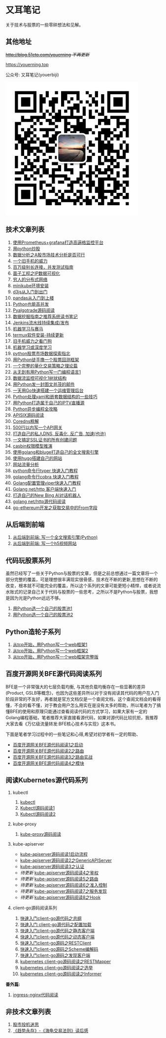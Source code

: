 # 又耳笔记
关于技术与股票的一些零碎想法和见解。



## 其他地址
~~http://blog.51cto.com/youerning  *不再更新*~~

https://youerning.top

公众号: 又耳笔记(youerbiji)

![微信公众号](./img/youerbiji.png)

## 技术文章列表
1. [使用Prometheus+grafana打造高逼格监控平台](https://github.com/youerning/blog/tree/master/prometheus)
2. [用python炒股](https://github.com/youerning/blog/tree/master/python-trade)
3. [数据分析之A股市场技术分析是否可行](https://github.com/youerning/blog/tree/master/stock-analysis)
4. [一个旧手机的威力](https://github.com/youerning/blog/tree/master/old-phone)
5. [百万级别长连接，并发测试指南](https://github.com/youerning/blog/tree/master/locust-test)
6. [面子工程之IP数据可视化](https://github.com/youerning/blog/tree/master/ip-visualize)
7. [穷人的分布式网络](https://github.com/youerning/blog/tree/master/fastvpn)
8. [minikube环境安装](https://github.com/youerning/blog/tree/master/minikube)
9. [d3js从入门到出门](https://github.com/youerning/blog/tree/master/d3js)
10. [pandas从入门到上楼](https://github.com/youerning/blog/tree/master/pandas)
11. [Python也能高并发](https://github.com/youerning/blog/tree/master/asyncio)
12. [Pyalgotrade源码阅读](https://github.com/youerning/blog/tree/master/pyalgotrade-code-read)
13. [数据挖掘指南之推荐系统读书笔记](https://github.com/youerning/blog/tree/master/data-mining_chapter01)
14. [Jenkins流水线持续集成/发布](https://github.com/youerning/blog/tree/master/cicd)
15. [机器学习与赛马](https://github.com/youerning/blog/tree/master/ml_and_horse_race)
16. [termux软件安装-持续更新](https://github.com/youerning/blog/tree/master/termux)
17. [旧手机威力之看门狗](https://github.com/youerning/blog/tree/master/watchdog)
18. [机器学习或深度学习](https://github.com/youerning/blog/tree/master/ai)
19. [python股票市场数据探索指北](https://github.com/youerning/blog/tree/master/stock_data)
20. [用Python徒手撸一个股票回测框架](https://github.com/youerning/blog/tree/master/backtest)
21. [一个完整的量化交易策略之理论篇](https://github.com/youerning/blog/tree/master/quant1)
22. [从无到有用Python写一门编程语言1](https://github.com/youerning/blog/tree/master/new_program)
23. [数据流监控可视化1树状结构](https://github.com/youerning/blog/tree/master/dataflow-vis)
24. [用Python发一封图文并茂的邮件](https://github.com/youerning/blog/tree/master/sendmail)
25. [一天用Go快速搭建一个运维管理后台](https://youerning.top/post/fast-admin/)
26. [Python处理yaml和嵌套数据结构的一些技巧](https://github.com/youerning/blog/tree/master/py_yaml_nested_data)
27. [用Python打造属于自己的IPTV直播源](https://youerning.top/post/iptv/)
28. [Python异步编程全攻略](https://youerning.top/post/python-async/)
29. [APISIX源码阅读](https://youerning.top/post/apisix_code/)
30. [Coredns粗解](https://youerning.top/post/coredns_code/)
31. [500行以内写一个API网关](https://youerning.top/post/apix_code/)
32. [打造自己的私人DNS, 反毒化, 反广告, 加速(也许)](https://youerning.top/post/custom_dns/)
33. [一文搞定SSL证书的所有创建问题](https://youerning.top/post/mkssl/)
34. [casbin权限模型推演](https://youerning.top/post/casbin/)
35. [使用golang和bluge打造自己的全文搜索引擎](https://youerning.top/post/gobluge/)
36. [使用hugo搭建自己的网站](https://youerning.top/post/hugo/hugo1)
37. [网站流量分析](https://youerning.top/post/web-log-analysis)
38. [python命令行typer 快速入门教程](https://youerning.top/post/typer-tutorial)
39. [golang命令行cobra 快速入门教程](https://youerning.top/post/cobra-tutorial)
40. [Golang配置管理viper快速入门教程](https://youerning.top/post/viper-tutorial)
41. [Golang net/http 客户端快速入门](https://youerning.top/post/go-http-client-tutorial/)
42. [打造自己的New Bing AI对话机器人](https://youerning.top/post/newbing/)
43. [golang net/http源代码阅读](https://youerning.top/post/go-http-code-reading/)
44. [go-ethereum开发之获取交易中的From字段](https://youerning.top/post/go-ethereum/post1/)


## 从后端到前端
1. [从后端到前端: 写一个全文搜索引擎(Python)](https://github.com/youerning/blog/tree/master/search_engine)
1. [从后端到前端: 写一个h5视频网站](https://github.com/youerning/blog/tree/master/video_site)


## 代码玩股票系列
虽然已经写了一些关于Python与股票的文章，但是之前总想通过一篇文章将一个部分完整的覆盖，可是理想很丰满现实很骨感，技术在不断的更新,思想在不断的改变，根本就不可能完全的覆盖，所以这个系列的文章可能更短小精悍，或者说流水账式的记录自己关于代码与股票的一些思考，之所以不是Python与股票，我想是因为光是Python远远不够。

1. [用Python选一个自己的股票池1](https://github.com/youerning/blog/tree/master/stock_pool/post1.md)
2. [用Python选一个自己的股票池2](https://github.com/youerning/blog/tree/master/stock_pool/post2.md)


## Python造轮子系列
1. [从tcp开始，用Python写一个web框架1](https://github.com/youerning/blog/tree/master/web_framework/post1.md)
2. [从tcp开始，用Python写一个web框架2](https://github.com/youerning/blog/tree/master/web_framework/post2.md)
3. [从tcp开始，用Python写一个web框架完整版](https://github.com/youerning/blog/tree/master/web_framework/post3.md)


## 百度开源网关BFE源代码阅读系列
BFE是一个非常强大的七层负载均衡, 与其他负载均衡存在一些显著的差异(Product, GSLB等概念)，也因为这些差异所以对于没有阅读其代码的用户在入门阶段非常的不友好，再者就是官方文档仅是一个查阅文档，这个查阅文档会的看得懂，不会的看不懂，对于教会用户怎么用实在是没有太多的帮助，所以笔者为了搞懂BFE的使用和原理只能通过查看阅读代码的方式学习，如果大家有一定的Golang编程基础，笔者推荐大家直接看源代码，如果对源代码比较抗拒，我推荐大家去看《万亿级流量转发:BFE核心技术与实现》这本书。

下面是笔者学习过程中的一些笔记和心得,希望对初学者有一定的帮助、

- [百度开源网关BFE源代码阅读1之启动](https://youerning.top/post/bfe/bfe1/)
- [百度开源网关BFE源代码阅读2之路由](https://youerning.top/post/bfe/bfe2/)
- [百度开源网关BFE源代码阅读3之路由实战](https://youerning.top/post/bfe/bfe3/)
- [百度开源网关BFE源代码阅读4之模块](https://youerning.top/post/bfe/bfe4/)


## 阅读Kubernetes源代码系列
1. kubectl
   1. [kubectl](https://youerning.top/post/kubernetes/kubectl1/) 
   2. [Kubectl源码阅读1](https://youerning.top/post/kubernetes/kubectl-new-1/)
   3. [Kubectl源码阅读2](https://youerning.top/post/kubernetes/kubectl-new-2/)

2. kube-proxy
   1. [kube-proxy源码阅读](https://github.com/youerning/blog/blob/master/kubernetes/kube-proxy.md)

3. kube-apiserver
   - [kube-apiserver源码阅读1启动流程](https://youerning.top/post/kubernetes/kube-apiserver1/)
   - [kube-apiserver源码阅读2之GenericAPIServer](https://youerning.top/post/kubernetes/kube-apiserver2/)
   - [kube-apiserver源码阅读3之认证](https://youerning.top/post/kubernetes/kube-apiserver3/)
   - *待更新* [kube-apiserver源码阅读4之鉴权](https://youerning.top/post/kubernetes/kube-apiserver4/)
   - *待更新* [kube-apiserver源码阅读5之路由](https://youerning.top/post/kubernetes/kube-apiserver5/)
   - *待更新* [kube-apiserver源码阅读6之准入控制](https://youerning.top/post/kubernetes/kube-apiserver6/)
   - *待更新* [kube-apiserver源码阅读7之服务发现](https://youerning.top/post/kubernetes/kube-apiserver7/)
   - *待更新* [kube-apiserver源码阅读8之Hook](https://youerning.top/post/kubernetes/kube-apiserver8/)

4. client-go源码阅读系列
   1. [快速入门client-go源代码之总纲](https://youerning.top/post/k8s-client-go-code-reading/post1/)
   2. [快速入门 client-go源代码之配置加载](https://youerning.top/post/k8s-client-go-code-reading/post2/)
   3. [快速入门client-go源代码之静态客户端](https://youerning.top/post/k8s-client-go-code-reading/post3/)
   4. [快速入门client-go源代码之动态客户端](https://youerning.top/post/k8s-client-go-code-reading/post4/)
   5. [快速入门client-go源码之RESTClient](https://youerning.top/post/k8s-client-go-code-reading/post5/)
   6. [快速入门client-go源码之Scheme编解码](https://youerning.top/post/k8s-client-go-code-reading/post6/)
   7. [快速入门client-go源码之发现客户端](https://youerning.top/post/k8s-client-go-code-reading/post7/)
   8. [kubernetes client-go源码阅读之RESTMapper](https://youerning.top/post/k8s-client-go-code-reading/post8/)
   9. [kubernetes client-go源码阅读之选举](https://youerning.top/post/k8s-client-go-code-reading/post9/)
   10. [kubernetes client-go源码阅读之Informer](https://youerning.top/post/k8s-client-go-code-reading/post10/)


**番外篇:**
1. [ingress-nginx代码阅读](https://github.com/youerning/blog/tree/master/kubernetes/nginx-ingress-controller.md)



## 非技术文章列表
1. [股市投机迷思](https://github.com/youerning/blog/tree/master/stock-in-thought)
2. [《趋势永存》-《海龟交易法则》读后感](https://github.com/youerning/blog/tree/master/trending_invest)

